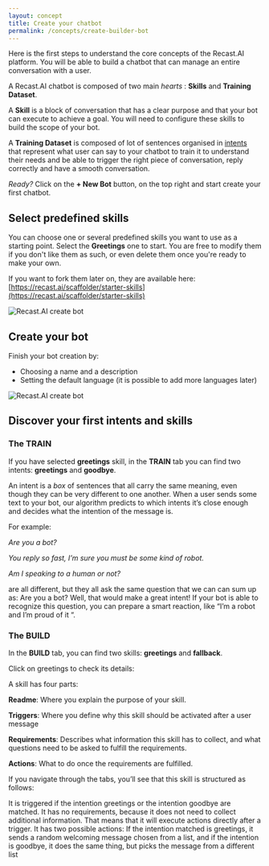 ```yaml
---
layout: concept
title: Create your chatbot
permalink: /concepts/create-builder-bot
---
```


Here is the first steps to understand the core concepts of the Recast.AI platform. You will be able to build a chatbot that can manage an entire conversation with a user.

A Recast.AI chatbot is composed of two main *hearts* : **Skills** and **Training Dataset**.

A **Skill** is a block of conversation that has a clear purpose and that your bot can execute to achieve a goal. You will need to configure these skills to build the scope of your bot.

A **Training Dataset** is composed of lot of sentences organised in [intents](https://recastai.github.io/docs/concepts/intent) that represent what user can say to your chatbot to train it to understand their needs and be able to trigger the right piece of conversation, reply correctly and have a smooth conversation.

*Ready?* Click on the **+ New Bot** button, on the top right and start create your first chatbot.

## Select predefined skills

You can choose one or several predefined skills you want to use as a starting point. Select the **Greetings** one to start.
You are free to modify them if you don't like them as such, or even delete them once you're ready to make your own.

If you want to fork them later on, they are available here: [https://recast.ai/scaffolder/starter-skills](https://recast.ai/scaffolder/starter-skills)

![Recast.AI create bot](https://cdn.recast.ai/man/introduction/predefined-skills.png)

## Create your bot

Finish your bot creation by:
* Choosing a name and a description
* Setting the default language (it is possible to add more languages later)

![Recast.AI create bot](https://cdn.recast.ai/man/recast-ai-create-builder-3-body.png)

## Discover your first intents and skills

### The TRAIN

If you have selected **greetings** skill, in the **TRAIN** tab you can find two intents: **greetings** and **goodbye**.

An intent is a *box* of sentences that all carry the same meaning, even though they can be very different to one another. When a user sends some text to your bot, our algorithm predicts to which intents it’s close enough and decides what the intention of the message is.

For example:

*Are you a bot?*

*You reply so fast, I’m sure you must be some kind of robot.*

*Am I speaking to a human or not?*

are all different, but they all ask the same question that we can can sum up as: Are you a bot? Well, that would make a great intent! If your bot is able to recognize this question, you can prepare a smart reaction, like “I’m a robot and I’m proud of it “.

### The BUILD

In the **BUILD** tab, you can find two skills: **greetings** and **fallback**.

Click on greetings to check its details:

A skill has four parts:

**Readme**: Where you explain the purpose of your skill.

**Triggers**: Where you define why this skill should be activated after a user message

**Requirements**: Describes what information this skill has to collect, and what questions need to be asked to fulfill the requirements.

**Actions**: What to do once the requirements are fulfilled.


If you navigate through the tabs, you’ll see that this skill is structured as follows:

It is triggered if the intention greetings or the intention goodbye are matched.
It has no requirements, because it does not need to collect additional information. That means that it will execute actions directly after a trigger.
It has two possible actions: If the intention matched is greetings, it sends a random welcoming message chosen from a list, and if the intention is goodbye, it does the same thing, but picks the message from a different list

